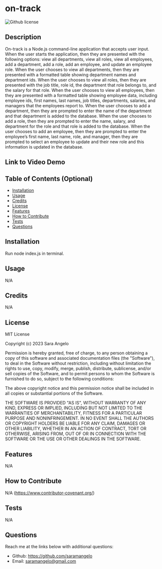 # on-track 
![Github license](https://img.shields.io/static/v1?label=License&message=MIT&color=brightgreen)

## Description 
On-track is a Node.js command-line application that accepts user input. When the user starts the application, then they are presented with the following options: view all departments, view all roles, view all employees, add a department, add a role, add an employee, and update an employee role. When the user chooses to view all departments, then they are presented with a formatted table showing department names and department ids. When the user chooses to view all roles, then they are presented with the job title, role id, the department that role belongs to, and the salary for that role. When the user chooses to view all employees, then they are presented with a formatted table showing employee data, including employee ids, first names, last names, job titles, departments, salaries, and managers that the employees report to. When the user chooses to add a department, then they are prompted to enter the name of the department and that department is added to the database. When the user chooses to add a role, then they are prompted to enter the name, salary, and department for the role and that role is added to the database. When the user chooses to add an employee, then they are prompted to enter the employee’s first name, last name, role, and manager, then they are prompted to select an employee to update and their new role and this information is updated in the database.


## Link to Video Demo
[]()
  
## Table of Contents (Optional)
    
- [Installation](#installation)
- [Usage](#usage)
- [Credits](#credits)
- [License](#license)
- [Features](#features)
- [How to Contribute](#how-to-contribute)
- [Tests](#tests)
- [Questions](#questions)
  
## Installation
Run node index.js in terminal.
  
  
## Usage
N/A
   
  
## Credits
N/A
  
  
## License
MIT License

Copyright (c) 2023 Sara Angelo

Permission is hereby granted, free of charge, to any person obtaining a copy
of this software and associated documentation files (the "Software"), to deal
in the Software without restriction, including without limitation the rights
to use, copy, modify, merge, publish, distribute, sublicense, and/or sell
copies of the Software, and to permit persons to whom the Software is
furnished to do so, subject to the following conditions:

The above copyright notice and this permission notice shall be included in all
copies or substantial portions of the Software.

THE SOFTWARE IS PROVIDED "AS IS", WITHOUT WARRANTY OF ANY KIND, EXPRESS OR
IMPLIED, INCLUDING BUT NOT LIMITED TO THE WARRANTIES OF MERCHANTABILITY,
FITNESS FOR A PARTICULAR PURPOSE AND NONINFRINGEMENT. IN NO EVENT SHALL THE
AUTHORS OR COPYRIGHT HOLDERS BE LIABLE FOR ANY CLAIM, DAMAGES OR OTHER
LIABILITY, WHETHER IN AN ACTION OF CONTRACT, TORT OR OTHERWISE, ARISING FROM,
OUT OF OR IN CONNECTION WITH THE SOFTWARE OR THE USE OR OTHER DEALINGS IN THE
SOFTWARE.


## Features
N/A


## How to Contribute
 N/A 
(https://www.contributor-covenant.org/)
  

## Tests
N/A
  

## Questions
Reach me at the links below with additional questions:
- Github: https://github.com/saramangelo
- Email: saramangelo@gmail.com